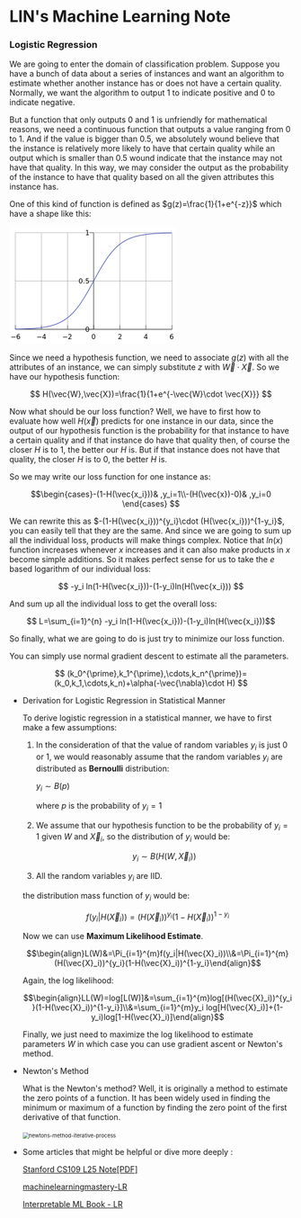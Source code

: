 # LIN's Machine Learning Note

### Logistic Regression

We are going to enter the domain of classification problem. Suppose you have a bunch of data about a series of instances and want an algorithm to estimate whether another instance has or does not have a certain quality. Normally, we want the algorithm to output 1 to indicate positive and 0 to indicate negative.  

But a function that only outputs 0 and 1 is unfriendly for mathematical reasons, we need a continuous function that outputs a value ranging from 0 to 1. And if the value is bigger than 0.5, we absolutely wound believe that the instance is relatively more likely to have that certain quality while an output which is smaller than 0.5 wound indicate that the instance may not have that quality. In this way, we may consider the output as the probability of the instance to have that quality based on all the given attributes this instance has. 

One of this kind of function is defined as  $g(z)=\frac{1}{1+e^{-z}}$  which have a shape like this: 

 ![sigmoid-function](../pic/sigmoid-function.png)

Since we need a hypothesis function, we need to associate $g(z)$ with all the attributes of an instance, we can simply substitute $z$ with $\vec{W}\cdot \vec{X}$. So we have our hypothesis function: 

$$ H(\vec{W},\vec{X})=\frac{1}{1+e^{-\vec{W}\cdot \vec{X}}} $$

Now what should be our loss function? Well, we have to first how to evaluate how well $H(\vec{x})$ predicts for one instance in our data, since the output of our hypothesis function is the probability for that instance to have a certain quality and if that instance do have that quality then, of course the closer $H$ is to 1, the better our $H$ is. But if that instance does not have that quality, the closer $H$ is to 0, the better $H$ is.

So we may write our loss function for one instance as: 

$$\begin{cases}-(1-H(\vec{x_i}))& ,y_i=1\\-(H(\vec{x})-0)& ,y_i=0  \end{cases} $$

We can rewrite this as $-(1-H(\vec{x_i}))^{y_i}\cdot (H(\vec{x_i}))^{1-y_i}$, you can easily tell that they are the same.  And since  we are going to sum up all the individual loss, products will make things complex. Notice that $ln(x)$ function increases whenever $x$ increases and it can also make products in $x$ become simple additions. So it makes perfect sense for us to take the $e$ based logarithm of our individual loss: 

$$ -y_i ln(1-H(\vec{x_i}))-(1-y_i)ln(H(\vec{x_i})) $$

And sum up all the individual loss to get the overall loss: 

 $$ L=\sum_{i=1}^{n} -y_i ln(1-H(\vec{x_i}))-(1-y_i)ln(H(\vec{x_i}))$$

So finally, what we are going to do is just try to minimize our loss function. 

You can simply use normal gradient descent to estimate all the parameters. 

$$ (k_0^{\prime},k_1^{\prime},\cdots,k_n^{\prime})=(k_0,k_1,\cdots,k_n)+\alpha(-\vec{\nabla}\cdot H) $$

- Derivation for Logistic Regression in Statistical Manner  

  To derive logistic regression in a statistical manner, we have to first make a few assumptions: 

  1. In the consideration of that the value of random variables $y_i$ is just $0$ or $1$, we would reasonably assume that the random variables $y_i$ are distributed as **Bernoulli** distribution: 

     $y_i \sim B(p)$  

     where $p$ is the probability of $y_i=1$ 

  2. We assume that our hypothesis function to be the probability of $y_i=1$ given $W$ and $\vec{X}_i$, so the distribution of $y_i$ would be: 

     $$y_i\sim B(H(W,\vec{X}_i))$$  
     
  3. All the random variables $y_i$ are IID. 

  the distribution mass function of $y_i$ would be: 

  $$f(y_i|H(\vec{X}_i))=(H(\vec{X}_i))^{y_i}(1-H(\vec{X}_i))^{1-y_i}$$

  Now we can use **Maximum Likelihood Estimate**. 

  $$\begin{align}L(W)&=\Pi_{i=1}^{m}f(y_i|H(\vec{X}_i))\\&=\Pi_{i=1}^{m}(H(\vec{X}_i))^{y_i}(1-H(\vec{X}_i))^{1-y_i}\end{align}$$

  Again, the log likelihood: 

  $$\begin{align}LL(W)=log[L(W)]&=\sum_{i=1}^{m}log[(H(\vec{X}_i))^{y_i}(1-H(\vec{X}_i))^{1-y_i}]\\&=\sum_{i=1}^{m}y_i log[H(\vec{X}_i)]+(1-y_i)log[1-H(\vec{X}_i)]\end{align}$$   

  Finally, we just need to maximize the log likelihood to estimate parameters $W$ in which case you can use gradient ascent or Newton's method.  

- Newton's Method  

  What is the Newton's method? Well, it is originally a method to estimate the zero points of a function. It has been widely used in finding the minimum or maximum of a function by finding the zero point of the first derivative of that function.  

  

  

  <img src="/home/lin/GitRepo/summary/ml-note/newtons-method-iterative-process.gif" alt="newtons-method-iterative-process" style="zoom: 67%;" />

- Some articles that might be helpful or dive more deeply :

  [Stanford CS109 L25 Note[PDF]](http://web.stanford.edu/class/cs109/lectureNotes/LN25_logistic_regression.pdf)

  [machinelearningmastery-LR](https://machinelearningmastery.com/logistic-regression-for-machine-learning/)

  [Interpretable ML Book - LR](https://christophm.github.io/interpretable-ml-book/logistic.html)
